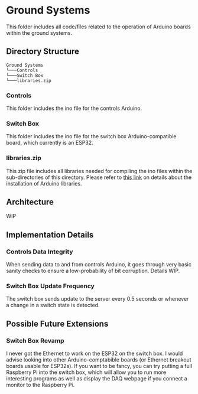 # Ground Systems
This folder includes all code/files related to the operation of Arduino boards within the ground systems.


## Directory Structure

```
Ground Systems
└───Controls
└───Switch Box
└───libraries.zip
```

### Controls
This folder includes the ino file for the controls Arduino.

### Switch Box
This folder includes the ino file for the switch box Arduino-compatible board, which currently is an ESP32.

### libraries.zip
This zip file includes all libraries needed for compiling the ino files within the sub-directories of this directory. Please refer to [this link](https://docs.arduino.cc/software/ide-v1/tutorials/installing-libraries) on details about the installation of Arduino libraries.

## Architecture
WIP


## Implementation Details
### Controls Data Integrity
When sending data to and from controls Arduino, it goes through very basic sanity checks to ensure a low-probability of bit corruption. Details WIP.

### Switch Box Update Frequency
The switch box sends update to the server every 0.5 seconds or whenever a change in a switch state is detected.

## Possible Future Extensions
### Switch Box Revamp
I never got the Ethernet to work on the ESP32 on the switch box. I would advise looking into other Arduino-comptabible boards (or Ethernet breakout boards usable for ESP32s). If you want to be fancy, you can try putting a full Raspberry Pi into the switch box, which will allow you to run more interesting programs as well as display the DAQ webpage if you connect a monitor to the Raspberry Pi.
